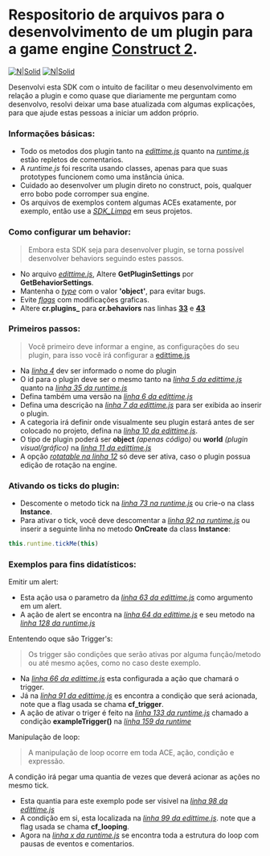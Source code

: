 # Respositorio de arquivos para o desenvolvimento de um plugin para a game engine [Construct 2](https://www.construct.net/en/construct-2/download).

[![N|Solid](https://cdn.discordapp.com/attachments/631607183301148672/724397007170568313/paypal.png)](https://www.paypal.com/cgi-bin/webscr?cmd=_donations&business=fabinhoec2210@gmail.com&item_name=F%C3%A1bio&currency_code=BRL)  [![N|Solid](https://cdn.discordapp.com/attachments/631607183301148672/724397005543178270/picpay.png)](https://app.picpay.com/user/smuu)

Desenvolvi esta SDK com o intuito de facilitar o meu desenvolvimento em relação a plugin e como quase que diariamente me perguntam como desenvolvo, resolvi deixar uma base atualizada com algumas explicações, para que ajude estas pessoas a iniciar um addon próprio.

### Informações básicas:
- Todo os metodos dos plugin tanto na [*edittime.js*](/SDK_Exemplo/edittime.js) quanto na [*runtime.js*](/SDK_Exemplo/runtime.js) estão repletos de comentarios.
- A *runtime.js* foi rescrita usando classes, apenas para que suas prototypes funcionem como uma instância única.
- Cuidado ao desenvolver um plugin direto no construct, pois, qualquer erro bobo pode corromper sua engine.
- Os arquivos de exemplos contem algumas ACEs exatamente, por exemplo, então use a [*SDK_Limpa*](/SDK_Limpa) em seus projetos.

### Como configurar um behavior:
> Embora esta SDK seja para desenvolver plugin, se torna possível desenvolver behaviors seguindo estes passos.
- No arquivo [*edittime.js*](/SDK_Exemplo/edittime.js#L2), Altere **GetPluginSettings** por **GetBehaviorSettings**.
- Mantenha o [*type*](/SDK_Exemplo/edittime.js#L11) com o valor **'object'**, para evitar bugs.
- Evite [*flags*](/SDK_Exemplo/edittime.js#L13) com modificações graficas.
- Altere **cr.plugins_** para **cr.behaviors** nas linhas [**33**](/SDK_Exemplo/runtime.js#L33) e [**43**](/SDK_Exemplo/runtime.js#L43)

### Primeiros passos:
> Você primeiro deve informar a engine, as configurações do seu plugin, para isso você irá configurar a [edittime.js](/SDK_Exemplo/edittime.js)
- Na [*linha 4*](/SDK_Exemplo/edittime.js#L4) dev ser informado o nome do plugin
- O id para o plugin deve ser o mesmo tanto na [*linha 5 da edittime.js*](/SDK_Exemplo/edittime.js#L5) quanto na [*linha 35 da runtime.js*](/SDK_Exemplo/runtime.js#L35)
- Defina também uma versão na [*linha 6 da edittime.js*](/SDK_Exemplo/edittime.js#L6)
- Defina uma descrição na [*linha 7 da edittime.js*](/SDK_Exemplo/edittime.js#L7) para ser exibida ao inserir o plugin.
- A categoria irá definir onde visualmente seu plugin estará antes de ser colocado no projeto, defina na [*linha 10 da edittime.js*](/SDK_Exemplo/edittime.js#L10).
- O tipo de plugin poderá ser **object** *(apenas código)* ou **world** *(plugin visual/gráfico)* na [*linha 11 da edittime.js*](/SDK_Exemplo/edittime.js#L11)
- A opção [*rotatable na linha 12*](/SDK_Exemplo/edittime.js#L12) só deve ser ativa, caso o plugin possua edição de rotação na engine.

### Ativando os ticks do plugin:
- Descomente o metodo tick na [*linha 73 na runtime.js*](/SDK_Exemplo/runtime.js#L73) ou crie-o na class  **Instance**.
- Para ativar o tick, você deve descomentar a [*linha 92 na runtime.js*](/SDK_Exemplo/runtime.js#L92) ou inserir a seguinte linha no metodo **OnCreate** da class **Instance**:
```js
this.runtime.tickMe(this)
``` 

### Exemplos para fins didatísticos:
Emitir um alert:
- Esta ação usa o parametro da [*linha 63 da edittime.js*](/SDK_Exemplo/edittime.js#L64) como argumento em um alert.
- A ação de alert se encontra na [*linha 64 da edittime.js*](/SDK_Exemplo/edittime.js#L64) e seu metodo na [*linha 128 da runtime.js*](/SDK_Exemplo/runtime.js#L128)

Ententendo oque são Trigger's:
> Os trigger são condições que serão ativas por alguma função/metodo ou até mesmo ações, como no caso deste exemplo.
- Na [*linha 66 da edittime.js*](/SDK_Exemplo/edittime.js#L66) esta configurada a ação que chamará o trigger.
- Já na [*linha 91 da edittime.js*](/SDK_Exemplo/edittime.js#L91) es encontra a condição que será acionada, note que a flag usada se chama **cf_trigger**.
- A ação de ativar o triger é feito na [*linha 133 da runtime.js*](/SDK_Exemplo/runtime.js#L133) chamado a condição **exampleTrigger()** na [*linha 159 da runtime*](/SDK_Exemplo/runtime.js#L159)

Manipulação de loop:
> A manipulação de loop ocorre em toda ACE, ação, condição e expressão.

A condição irá pegar uma quantia de vezes que deverá acionar as ações no mesmo tick.
- Esta quantia para este exemplo pode ser visivel na [*linha 98 da edittime.js*](/SDK_Exemplo/edittime.js#L98)
- A condição em si, esta localizada na [*linha 99 da edittime.js*](/SDK_Exemplo/edittime.js#L99). note que a flag usada se chama **cf_looping**.
- Agora na [*linha x da runtime.js*](/SDK_Exemplo/runtime.js#L193) se encontra toda a estrutura do loop com pausas de eventos e comentarios.
